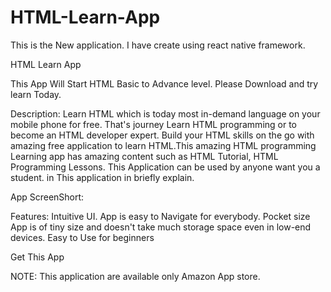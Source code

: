 # HTML-Learn-App
This is the New application. I have create using react native framework. 

   HTML Learn App


This App Will Start HTML Basic to Advance level. Please Download and try learn Today.

Description:
Learn HTML which is today most in-demand language on your mobile phone for free.
That's journey Learn HTML programming or to become an HTML developer expert.
Build your HTML skills on the go with amazing free application to learn HTML.This amazing HTML programming Learning app has amazing content such as HTML Tutorial, HTML Programming Lessons.
This Application can be used by anyone want you a student. in This application in briefly explain.





App ScreenShort:


Features:
Intuitive UI.
App is easy to Navigate for everybody.
Pocket size
App is of tiny size and doesn't take much storage space even in low-end devices.
Easy to Use for beginners

Get This App

NOTE: This application are available  only Amazon App store.


